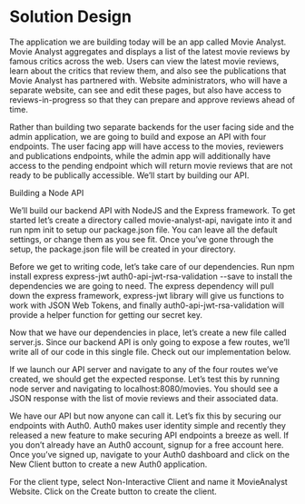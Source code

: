 # Solution Design

The application we are building today will be an app called Movie Analyst. Movie Analyst aggregates and displays a list of the latest movie reviews by famous critics across the web. Users can view the latest movie reviews, learn about the critics that review them, and also see the publications that Movie Analyst has partnered with. Website administrators, who will have a separate website, can see and edit these pages, but also have access to reviews-in-progress so that they can prepare and approve reviews ahead of time.

Rather than building two separate backends for the user facing side and the admin application, we are going to build and expose an API with four endpoints. The user facing app will have access to the movies, reviewers and publications endpoints, while the admin app will additionally have access to the pending endpoint which will return movie reviews that are not ready to be publically accessible. We’ll start by building our API.

Building a Node API

We’ll build our backend API with NodeJS and the Express framework. To get started let’s create a directory called movie-analyst-api, navigate into it and run npm init to setup our package.json file. You can leave all the default settings, or change them as you see fit. Once you’ve gone through the setup, the package.json file will be created in your directory.

Before we get to writing code, let’s take care of our dependencies. Run npm install express express-jwt auth0-api-jwt-rsa-validation --save to install the dependencies we are going to need. The express dependency will pull down the express framework, express-jwt library will give us functions to work with JSON Web Tokens, and finally auth0-api-jwt-rsa-validation will provide a helper function for getting our secret key.

Now that we have our dependencies in place, let’s create a new file called server.js. Since our backend API is only going to expose a few routes, we’ll write all of our code in this single file. Check out our implementation below.

If we launch our API server and navigate to any of the four routes we’ve created, we should get the expected response. Let’s test this by running node server and navigating to localhost:8080/movies. You should see a JSON response with the list of movie reviews and their associated data.

We have our API but now anyone can call it. Let’s fix this by securing our endpoints with Auth0. Auth0 makes user identity simple and recently they released a new feature to make securing API endpoints a breeze as well. If you don’t already have an Auth0 account, signup for a free account here. Once you’ve signed up, navigate to your Auth0 dashboard and click on the New Client button to create a new Auth0 application.

For the client type, select Non-Interactive Client and name it MovieAnalyst Website. Click on the Create button to create the client.

